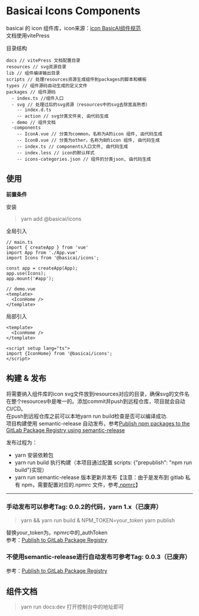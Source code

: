 # Basicai Icons Components

basicai 的 icon 组件库，icon来源：[icon BasicAI组件规范](https://www.figma.com/file/Ds0Z1s3pYnQnt28IKHEuK8/BasicAI%E7%BB%84%E4%BB%B6%E8%A7%84%E8%8C%83?type=design)  
文档使用vitePress  
  
目录结构
```
docs // vitePress 文档配置目录
resources // svg资源目录
lib // 组件编译输出目录
scripts // 处理resources资源生成组件到packages的脚本和模板
types // 组件源码自动生成的定义文件
packages // 组件源码
  - index.ts //组件入口
  - svg // 处理过后的svg资源（resources中的svg去除宽高熟悉）
    -- index.d.ts 
    -- action // svg分类文件夹, 由代码生成
  - demo // 组件文档
  -components
    -- IconA.vue // 分类为common，名称为A的icon 组件, 由代码生成
    -- IconB.vue // 分类为other，名称为B的icon 组件, 由代码生成
    -- index.ts // components入口文件, 由代码生成
    -- index.less // icon的默认样式
    -- icons-categories.json // 组件的分类json, 由代码生成
```


## 使用 
**前置条件**

安装  
> yarn add  @basicai/icons

全局引入  
```
// main.ts
import { createApp } from 'vue'
import App from './App.vue'
import Icons from '@basicai/icons';

const app = createApp(App);
app.use(Icons);
app.mount('#app');

// demo.vue
<template>
  <IconHome />
</template>
```

局部引入 
```
<template>
  <IconHome />
</template>

<script setup lang="ts">
import {IconHome} from '@basicai/icons';
</script>
```

## 构建 & 发布

将需要纳入组件库的icon svg文件放到resources对应的目录，确保svg的文件名在整个resources中是唯一的。添加commit并push到远程仓库，项目就会自动CI/CD。   
在push到远程仓库之前可以本地yarn run build检查是否可以编译成功.  
项目构建使用 semantic-release 自动发布，参考[Publish npm packages to the GitLab Package Registry using semantic-release](https://docs.gitlab.com/ee/ci/examples/semantic-release.html)

发布过程为：

- yarn 安装依赖包
- yarn run build 执行构建（本项目通过配置 scripts: {"prepublish": "npm run build"}实现）
- yarn run semantic-release 版本更新并发布【注意：由于是发布到 gitlab 私有 npm，需要配置对应的.npmrc 文件，参考[.npmrc](https://docs.gitlab.com/ee/user/packages/npm_registry/#authenticating-via-the-npmrc)】
     
---    
### 手动发布可以参考Tag: 0.0.2的代码，yarn 1.x（已废弃）
>yarn &&  yarn run build & NPM_TOKEN=your_token yarn publish 
 
替换your_token为。npmrc中的_authToken   
参考：[Publish to GitLab Package Registry](https://docs.gitlab.com/ee/user/packages/yarn_repository/#publish-to-gitlab-package-registry)


### 不使用semantic-release进行自动发布可参考Tag: 0.0.3（已废弃）
参考：[Publish to GitLab Package Registry](https://docs.gitlab.com/ee/user/packages/yarn_repository/#publish-to-gitlab-package-registry) 


## 组件文档
> yarn run docs:dev
打开控制台中的地址即可